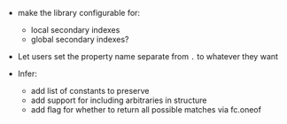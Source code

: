- make the library configurable for:

  - local secondary indexes
  - global secondary indexes?

- Let users set the property name separate from `.` to whatever they want

- Infer:
  - add list of constants to preserve
  - add support for including arbitraries in structure
  - add flag for whether to return all possible matches via fc.oneof
